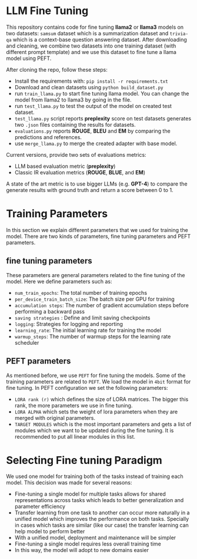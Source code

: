 # LLM Fine Tuning

This repository contains code for fine tuning **llama2** or **llama3** models on two datasets: `samsum` dataset which is a summarization dataset and `trivia-qa` which is a context-base question answering dataset. After downloading and cleaning, we combine two datasets into one training dataset (with different prompt template) and we use this dataset to fine tune a llama model using PEFT. 

After cloning the repo, follow these steps: 
- Install the requirements with: ``pip install -r requirements.txt``
- Download and clean datasets using ``python build_dataset.py``
- run ``train_llama.py`` to start fine tuning llama model. You can change the model from llama2 to llama3 by going in the file. 
- run ``test_llama.py`` to test the output of the model on created test dataset.
- ``test_llama.py`` script reports **preplexity** score on test datasets generates two ``.json`` files containing the results for datasets.
- ``evaluations.py`` reports **ROUGE**, **BLEU** and **EM** by comparing the predictions and references. 
- use ``merge_llama.py`` to merge the created adapter with base model.

Current versions, provide two sets of evaluations metrics: 
- LLM based evaluation metric (**preplexity**)
- Classic IR evaluation metrics (**ROUGE**, **BLUE**, and **EM**)

A state of the art metric is to use bigger LLMs (e.g. **GPT-4**) to compare the generate results with ground truth and return a score between 0 to 1. 

# Training Parameters
In this section we explain different parameters that we used for training the model. There are two kinds of parameters, fine tuning parameters and PEFT parameters. 

## fine tuning parameters
These parameters are general parameters related to the fine tuning of the model. Here we define parameters such as:  
- ``num_train_epochs``: The total number of training epochs
- ``per_device_train_batch_size``: The batch size per GPU for training
- ``accumulation steps``: The number of gradient accumulation steps before performing a backward pass
- ``saving strategies`` : Define and limit saving checkpoints
- ``logging``: Strategies for logging and reporting
- ``learning_rate``: The initial learning rate for training the model
- ``warmup_steps``: The number of warmup steps for the learning rate scheduler

## PEFT parameters

As mentioned before, we use ``PEFT`` for fine tuning the models. Some of the training parameters are related to ``PEFT``. We load the model in `4bit` format for fine tuning. In PEFT configuration we set the following parameters: 
- `LORA rank (r)` which defines the size of LORA matrices. The bigger this rank, the more parameters we use in fine tuning. 
- `LORA ALPHA` which sets the weight of lora parameters when they are merged with original parameters.
- `TARGET MODULES` which is the most important parameters and gets a list of modules which we want to be updated during the fine tuning. It is recommended to put all linear modules in this list.  


# Selecting Fine tuning Paradigm
We used one model for training both of the tasks instead of training each model. This decision was made for several reasons: 
- Fine-tuning a single model for multiple tasks allows for shared representations across tasks which leads to better generalization and parameter efficiency
- Transfer learning from one task to another can occur more naturally in a unified model which improves the performance on both tasks. Specially in cases which tasks are similar (like our case) the transfer learning can help model to perform better
- With a unified model, deployment and maintenance will be simpler
- Fine-tuning a single model requires less overall training time 
- In this way, the model will adopt to new domains easier 
